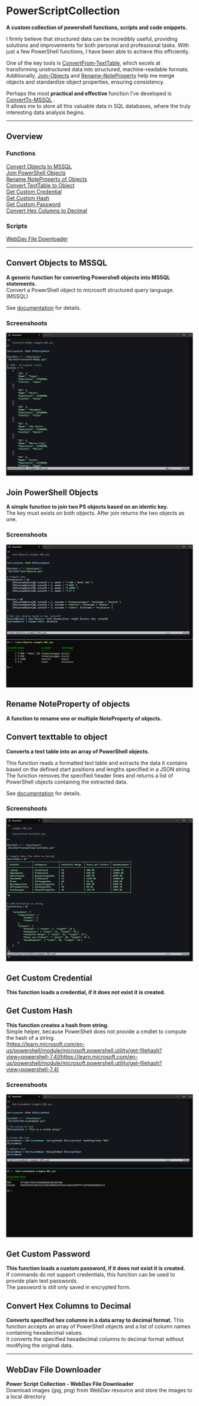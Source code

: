 # PowerScriptCollection 

__A custom collection of powershell functions, scripts and code snippets.__  

I firmly believe that structured data can be incredibly useful, providing solutions and improvements for both personal and professional tasks. With just a few PowerShell functions, I have been able to achieve this efficiently.  

One of the key tools is [ConvertFrom-TextTable](#convert-texttable-to-object), which excels at transforming unstructured data into structured, machine-readable formats. Additionally, [Join-Objects](#join-powershell-objects) and [Rename-NoteProperty](#rename-noteproperty-of-objects) help me merge objects and standardize object properties, ensuring consistency.  

Perhaps the most __practical and effective__ function I’ve developed is [ConvertTo-MSSQL](#convert-objects-to-mssql) .  
It allows me to store all this valuable data in SQL databases, where the truly interesting data analysis begins.


---

## Overview

### Functions

[Convert Objects to MSSQL](#convert-objects-to-mssql)  
[Join PowerShell Objects](#join-powershell-objects)  
[Rename NoteProperty of Objects](#rename-noteproperty-of-objects)  
[Convert TextTable to Object](#convert-texttable-to-object)  
[Get Custom Credential](#get-custom-credential)  
[Get Custom Hash](#get-custom-hash)  
[Get Custom Password](#get-custom-password)  
[Convert Hex Columns to Decimal](#convert-hex-columns-to-decimal)  


### Scripts

[WebDav File Downloader](#webdav-file-downloader)  

---

## Convert Objects to MSSQL

__A generic function for converting Powershell objects into MSSQL statements.__  
Convert a PowerShell object to microsoft structured query language. (MSSQL)  

See [documentation](docs/ConvertTo-MSSQL.md) for details.


### Screenshoots

![ConvertFrom-TextTable.001.jpg](images/ConvertTo-MSSQL.webp)


## Join PowerShell Objects

__A simple function to join two PS objects based on an identic key.__  
The key must exists on both objects. After join returns the two objects as one.

### Screenshoots

![ConvertFrom-TextTable.001.jpg](images/Join-Objects-1.png)

## Rename NoteProperty of objects

__A function to rename one or multiple NoteProperty of objects.__


## Convert texttable to object

__Converts a text table into an array of PowerShell objects.__  

This function reads a formatted text table and extracts the data it contains
based on the defined start positions and lengths specified in a JSON string.
The function removes the specified header lines and returns a list of
PowerShell objects containing the extracted data.

See [documentation](docs/ConvertFrom-TextTable.md) for details.


### Screenshoots

![ConvertFrom-TextTable.001.jpg](images/ConvertFrom-TextTable.webp)


## Get Custom Credential

__This function loads a credential, if it does not exist it is created.__



## Get Custom Hash

__This function creates a hash from string.__  
Simple helper, because PowerShell does not provide a cmdlet to compute the hash of a string.  
[https://learn.microsoft.com/en-us/powershell/module/microsoft.powershell.utility/get-filehash?view=powershell-7.4](https://learn.microsoft.com/en-us/powershell/module/microsoft.powershell.utility/get-filehash?view=powershell-7.4)


### Screenshoots

![ConvertFrom-TextTable.001.jpg](images/Get-CustomHash-1.png)


## Get Custom Password

__This function loads a custom password, if it does not exist it is created.__  
If commands do not support credentials, this function can be used to provide plain text passwords.  
The password is still only saved in encrypted form.

## Convert Hex Columns to Decimal

__Converts specified hex columns in a data array to decimal format.__
This function accepts an array of PowerShell objects and a list of column names containing hexadecimal values.  
It converts the specified hexadecimal columns to decimal format without modifying the original data.

---

## WebDav File Downloader

__Power Script Collection - WebDav File Downloader__  
Download images (jpg, png) from WebDav resource and store the images to a local directory